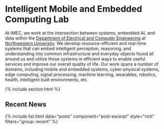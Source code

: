 ---
---

# Intelligent Mobile and Embedded Computing Lab

At IMEC, we work at the intersection between systems, embedded AI, and data within the [Department of Electrical and Computer Engineering](https://www.mccormick.northwestern.edu/electrical-computer/) at [Northwestern University](https://www.northwestern.edu/). We develop resource-efficient and real-time systems that can embed intelligent perception, reasoning, and understanding into common infrastructure and everyday objects found all around us and utilize these systems in efficient ways to enable useful services and improve our overall quality of life. Our work spans a number of domains, including mobile and embedded systems, cyber-physical systems, edge computing, signal processing, machine learning, wearables, robotics, health, intelligent built environments, etc.

{% include section.html %}

## Recent News

{% include list.html data="posts" component="post-excerpt" style="rich" filters="group: recent" %}
